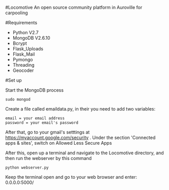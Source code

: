 #Locomotive
An open source community platform in Auroville for carpooling

#Requirements
* Python V2.7
* MongoDB V2.6.10
* Bcrypt
* Flask_Uploads
* Flask_Mail
* Pymongo
* Threading
* Geocoder

#Set up

Start the MongoDB process
```
sudo mongod
```

Create a file called emaildata.py, in their you need to add two variables:
```
email = your email address
password = your email's password
```
After that, go to your gmail's setttings at https://myaccount.google.com/security .
Under the section 'Connected apps & sites', switch on Allowed Less Secure Apps

After this, open up a terminal and navigate to the Locomotive directory, and then run the webserver by this command
```
python webserver.py
```
Keep the terminal open and go to your web browser and enter: 0.0.0.0:5000/
